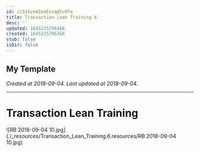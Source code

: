 ```yaml
---
id: zi5IkveWImaExsqdtvOfe
title: Transaction Lean Training 6
desc: ''
updated: 1645225706366
created: 1645225706366
stub: false
isDir: false
---
```

My Template
---

_Created at 2018-09-04._
_Last updated at 2018-09-04._




---

# Transaction Lean Training


![RB 2018-09-04 10.jpg](./_resources/Transaction_Lean_Training.6.resources/RB 2018-09-04 10.jpg)

